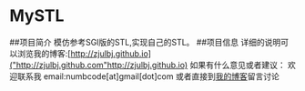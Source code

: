 MySTL
=====
##项目简介
模仿参考SGI版的STL,实现自己的STL。
##项目信息
详细的说明可以浏览我的博客:[http://zjulbj.github.io]("http://zjulbj.github.com"http://zjulbj.github.io)
如果有什么意见或者建议：
欢迎联系我
email:numbcode[at]gmail[dot]com
或者直接到[我的博客]("http://zjulbj.github.io"http://zjulbj.github.io)留言讨论

